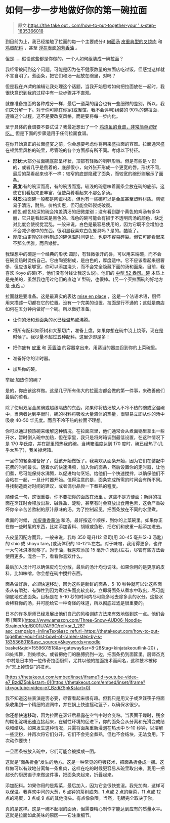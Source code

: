 # 如何一步一步地做好你的第一碗拉面

> 原文:[https://the take out . com/how-to-put-together-your ' s-step-1835366018](https://thetakeout.com/how-to-put-together-your-first-bowl-of-ramen-step-by-s-1835366018)

到目前为止，我已经接触了拉面的每一个主要成分:t [何面](https://thetakeout.com/what-makes-ramen-noodles-so-special-1834701576)[汤](https://thetakeout.com/ramen-lord-perfect-bowl-of-ramen-mike-satinover-1830128673) [皮重](https://thetakeout.com/tare-ramen-secret-sauce-ramen-lord-mike-satinover-1830324052)[典型的叉烧肉](https://thetakeout.com/recipe-how-to-make-ramen-chashu-ramen-lord-1831216636) 和 [鸡蛋配料](https://thetakeout.com/recipe-ramen-egg-ajitama-the-ramen-lord-1832939054) ，甚至 [浮在表面的芳香油](https://thetakeout.com/aroma-oil-101-why-ramen-benefits-when-you-add-more-fat-1830869344) 。

但是……假设这些都是你做的。一个人如何组装成一碗拉面？

我经常被问到这个问题。可能是因为在不健康数量的拉面店吃过饭，但感觉这样就不言自明了。煮面条，把它们和汤一起放在碗里，对吗？

但是我在*外卖*的编辑让我处理这个话题，当我开始思考如何把拉面放在一起时，我很快意识到我的过程中有一些步骤并不直观。

就像准备拉面的各种成分一样，最后一道菜的组合也有一些细微的差别。所以，我们来分解一下。对于你可能在你家(或餐馆，我不会评判)组装的 90%的碗拉面，遵循这个过程。这不是要改变风格，而是要将每一步内化。

至于具体的食谱要不要试试？我最近想出了一个 [鸡烧鱼的食谱，非常简单*和*好吃。](https://www.reddit.com/r/ramen/comments/blrqdd/homemade_next_on_my_tour_of_ramen_styles_newwave/) 但是下面的步骤适用于任何拉面食谱。

在你开始真正的拉面盛宴之前，你会想要考虑你将用来盛拉面的容器。拉面通常盛在顿武里风格的碗里，尽管碗的各个方面都有所不同。考虑以下特征。

*   **形状**:大部分拉面碗底部呈杯状，顶部有轻微的喇叭形唇。但是有些是 v 形的，或者几乎是倒着的，底部很小，向外张开形成一个更宽的唇。形状不同，最后的菜看起来也不一样；较窄的底部隐藏了面条，而较宽的碗形则展示了面条。
*   **高度**:有的碗深而高，有的碗浅而宽。较浅的碗意味着面条会放在碗的底部，这使它们看起来更丰富，但使菜肴看起来不那么多汤。
*   **材质**:拉面碗一般都是陶瓷材质，但也有一些碗可以是金属甚至塑料材质。陶瓷易于清洁，耐热，价格实惠，但可能会碎裂或破裂。
*   颜色:颜色较深的碗会掩盖清汤的细微差别；没有看到那个黄色的鸡汤有多华丽，它只是看起来是黑色的。浅色的碗可能会有损于不透明肉汤的颜色，缺乏对比度会使视觉混乱。一般来说，白色是最容易使用的，因为它既不会增加也不会减少碗中的东西。很明显我喜欢白色餐具吗？是的。酷毙了。
*   厚度:由更厚的材料制成的碗保温时间更长，也更不容易碎裂。但它可能看起来不那么优雅，而且矮胖。

我理想中的碗是一个经典的形状:圆形，有轻微张开的唇，可以用来端碗，而不会在碗变热时烫伤自己。它由陶瓷制成，是白色的，厚度适中。它不应该看起来很奢侈，但应该足够宽，你可以添加浇头，而不会完全隐藏下面的汤和面条。目前，我喜欢 Koyo 的碗(不，他们没有付钱让我这么说)。他们的 [中型 52 盎司。碗](https://koyoshop.com/collections/ramen-bowls/products/yw134) 本质上是完美的，虽然我也用过他们的直边 V 型碗，也很棒。(另一个买拉面碗的好地方是 [卡玲](https://www.korin.com/) 。)

拉面就是要准备。这是最真实的表达 [mise en place](https://en.wikipedia.org/wiki/Mise_en_place) ，这是一个法语术语，厨师用来描述一切都在它的位置。没有一个完美的设置，拉面是行不通的；这就是商店如何在五分钟内做好一个碗。所以做好准备。

*   让你的汤和煮面条的水已经温热或沸腾。
*   将所有配料如茶树和大葱切片，准备上盘。如果你想在碗中浇上烧茶，现在是时候了。我尽量不超过五种配料。这里少即是多！

*   把你盛有 [皮重](https://thetakeout.com/tare-ramen-secret-sauce-ramen-lord-mike-satinover-1830324052) 和 [芳香油](https://thetakeout.com/aroma-oil-101-why-ramen-benefits-when-you-add-more-fat-1830869344) 的容器拿出来，用适当的器皿舀到你的上菜碗里。
*   准备好你的计时器。
*   加热你的碗。

举起:加热你的碗？

是的，你应该这样做。这是几乎所有伟大的拉面店都会做的第一件事，来改善他们最后的菜肴。

除了使用双层金属碗或超级隔热的东西，如果你将热汤放入不冷不热的碗或室温碗中，当两者达到平衡时，碗的材料将吸收大量液体的热量，很容易立即从你的汤中吸收 40-50 华氏度。而且不冷不热的拉面*不*理想。

你可以通过预热碗来缓解这种情况。在拉面店里，他们通常会从煮面锅里拿出一些开水，暂时倒入碗中加热，但在家里，我只是将烤箱调到最低设置，在这种情况下是 170 华氏度，并在那里预热我的碗。当烤箱温度达到 170 度时，碗已经热了(几乎太热了)，我关掉烤箱。

一旦你的餐桌准备好了，就该开始做饭了。我喜欢从面条开始，因为它们在装配中花费的时间最长。随着水的快速沸腾，加入你的面条，然后设置你的定时器，让他们煮，尽可能保持水沸腾，以促进均匀烹饪。给他们一个快速搅拌，以确保他们不会粘在一起，一旦计时器开始。值得注意的是，面条完成所需的时间会有所不同。寻找制造商对时间的建议，或者偶尔品尝一下煮熟的程度。

顺便说一句，这很重要，你不要把你的面[放在汤里](https://thetakeout.com/should-you-cook-instant-ramen-noodles-soup-separately-1834765171) 。这些不是方便面；新鲜的拉面在烹饪时会释放出盐、碱性盐、淀粉，甚至有时会释放出食用色素，这会严重破坏你辛辛苦苦熬制的原汁原味的汤。为了控制起见，把面条放在不同的水里煮。

煮面的时候， [加皮重](https://thetakeout.com/tare-ramen-secret-sauce-ramen-lord-mike-satinover-1830324052)[香薰油](https://thetakeout.com/aroma-oil-101-why-ramen-benefits-when-you-add-more-fat-1830869344) 和汤，最好按这个顺序，到你的上菜碗里。如果你正在做一些时髦的东西，比如添加香料、胡椒或鱼粉，把它们和皮重一起添加进去。

去皮量因配方而异。一般来说，我每 350 毫升(12 盎司)用 30-45 毫升(2-3 汤匙)的 shio 或 shoyu tare。)或汤体积的 10-12%左右。对于味噌，我用得更多，也许一大勺冰淇淋就够了。对于油，我喜欢添加 15 毫升(1 汤匙)左右，尽管有些方法会使用更多。混合一下，看看你喜欢什么。

最后加入汤汁可以确保皮均匀分散，最后的汤汁均匀调味。如果你用的是更厚的皮料，比如味噌，你会想在碗中搅拌东西。

面条做好后，*必须*快速移动，因为这些是新鲜的面条，5-10 秒钟就可以让这些面条从有嚼劲、有弹性到因为煮过头而变软变软。立即将面条从煮水中取出，尽可能彻底地过滤面条。目标是在 5-10 秒的时间内尽可能多地去除多余的水分。这些水会稀释你的汤，并可能给它一种奇怪的味道，所以彻底过滤是很重要的。

日本的许多厨师已经发展出他们自己的风格训练方法来有效地做到这一点。他们会用 [面筐](https://www.amazon.com/Three-Snow-AUD06-Noodle-Strainer/dp/B001U7AY9O/ref=sr_1_28?asc_campaign=InlineText&asc_refurl=https://thetakeout.com/how-to-put-together-your-first-bowl-of-ramen-step-by-s-1835366018&asc_source=&keywords=noodle basket&qid=1559601518&s=gateway&sr=8-28&tag=kinjatakeoutlink-20) ，四处挥舞，到处喷水。或者把他们的胳膊扔到一边，把面条扔到面筐里。厨师杰克·中村是日本的一位传奇拉面厨师，尤其以他的拉面技术而闻名，这种技术被称为“天上掉馅饼”的技术。

 [https://thetakeout.com/embed/inset/iframe?id=youtube-video-e7_BzdiZ5pk&start=0](https://thetakeout.com/embed/inset/iframe?id=youtube-video-e7_BzdiZ5pk&start=0) 

我不知道这些表演是否必要，尽管看起来很有趣。但我只是用叉子或烹饪筷子将面条收集到一个精细的滤网中，并在锅上快速摇动篮子，以确保水很少。

你还想快速移动，因为拉面在烹饪后暴露在空气中时会变粘。当表面干燥时，残余的糊化淀粉迅速连接起来，在碱性环境的促进下，你的面条会从分离和光滑变成结块和结块。如果发生这种情况，只需将面条重新浸泡在热水中 5-10 秒钟，以溶解一些淀粉，并再次将它们分开。它们不会完全煮熟，但也不会结块，无法食用。下次动作要快！

一旦面条被放入碗中，它们可能会被揉成一团。

这就是“面条折叠”发生的地方。这是一种常见的电镀技术，把面条折叠成一捆。这样做可以有效地分离每一条鱼肉，这样在吃的时候更容易从碗里取出来。我用一把超长的厨房镊子来做这件事，把面条夹起来，折叠起来。

添加配料。如果你用的是紫菜，最后加入，因为它会很快变湿。我先加肉，这样可以保温。我喜欢中间的大葱，6 点钟的茶树或肉，1 点或 2 点的紫菜，11 点或 12 点的鸡蛋，3 点或 9 点的其他浇头。有点像象限。当然，电镀完全取决于你。

真的是这样。这是一碗不起眼的面汤，但需要精心制作才能达到应有的质量水平。这就是拉面如此美味的原因——它注重细节。